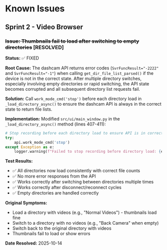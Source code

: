 # Known Issues

## Sprint 2 - Video Browser

### ~~Issue: Thumbnails fail to load after switching to empty directories~~ [RESOLVED]

**Status:** ✅ FIXED

**Root Cause:**
The dashcam API returns error codes (`SvrFuncResult="-2222"` and `SvrFuncResult="-1"`) when calling `get_dir_file_list_parsed()` if the device is not in the correct state. After multiple directory switches, especially involving empty directories or rapid switching, the API state becomes corrupted and all subsequent directory list requests fail.

**Solution:**
Call `work_mode_cmd('stop')` before each directory load in `_load_directory_async()` to ensure the dashcam API is always in the correct state to return file lists.

**Implementation:**
Modified `src/ui/main_window.py` in the `_load_directory_async()` method (lines 407-411):
```python
# Stop recording before each directory load to ensure API is in correct state
try:
    api.work_mode_cmd('stop')
except Exception as e:
    logger.warning(f"Failed to stop recording before directory load: {e}")
```

**Test Results:**
- ✅ All directories now load consistently with correct file counts
- ✅ No more error responses from the API
- ✅ Works correctly after switching between directories multiple times
- ✅ Works correctly after disconnect/reconnect cycles
- ✅ Empty directories are handled correctly

**Original Symptoms:**
- Load a directory with videos (e.g., "Normal Videos") - thumbnails load fine
- Switch to a directory with no videos (e.g., "Back Camera" when empty)
- Switch back to the original directory with videos
- Thumbnails fail to load or show errors

**Date Resolved:** 2025-10-14
